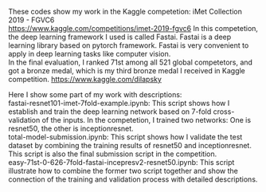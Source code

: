 These codes show my work in the Kaggle competetion: iMet Collection 2019 - FGVC6  
https://www.kaggle.com/competitions/imet-2019-fgvc6
In this competetion, the deep learning framework I used is called Fastai. Fastai is a deep learning library based on pytorch framework. Fastai is very convenient to apply in deep learning tasks like computer vision.  
In the final evaluation, I ranked 71st among all 521 global competetors, and got a bronze medal, which is my third bronze medal I received in Kaggle competition.  https://www.kaggle.com/dilapsky
  
Here I show some part of my work with descriptions:  
fastai-resnet101-imet-7fold-example.ipynb: This script shows how I establish and train the deep learning network based on 7-fold cross-validation of the inputs. In the competetion, I trained two networks: One is resnet50, the other is inceptionresnet.  
total-model-submission.ipynb: This script shows how I validate the test dataset by combining the training results of resnet50 and inceptionresnet. This script is also the final submission script in the competition.  
easy-71st-0-626-7fold-fastai-incepresv2-resnet50.ipynb: This script illustrate how to combine the former two script together and show the connection of the training and validation process with detailed descriptions.  
 
